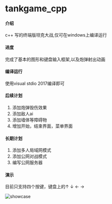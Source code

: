 # tankgame_cpp

#### 介绍
c++ 写的终端版坦克大战,仅可在windows上编译运行

#### 进度
完成了基本的图形和键盘输入框架,以及炮弹射出动画

#### 编译运行
使用visual stdio 2017编译即可

#### 后续计划
1. 添加炮弹毁伤效果
2. 添加敌人ai
3. 添加墙体等障碍物
4. 增加开始，结束界面，菜单界面

#### 长期计划
1. 添加多人局域网模式
2. 添加公网对战模式
3. 编写公网服务器

#### 演示
目前只支持四个按键，键盘上的↑ ↓ ← →

![showcase](https://gitee.com/hfh1999/tankgame_cpp/raw/master/showcase.gif)
